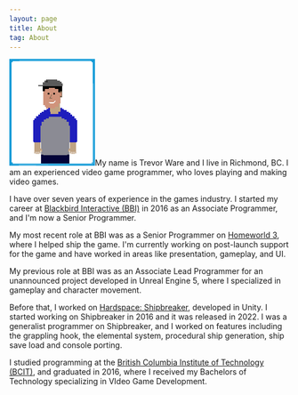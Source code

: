```yaml
---
layout: page
title: About
tag: About
---
```


<img id="aboutimg" src="/assets/icons/about.png" width="154" height="192" />My name is Trevor Ware and I live in Richmond, BC. I am an experienced video game programmer, who loves playing and making video games. 

I have over seven years of experience in the games industry. I started my career at <a href="http://blackbirdinteractive.com">Blackbird Interactive (BBI)</a> in 2016 as an Associate Programmer, and I'm now a Senior Programmer.

My most recent role at BBI was as a Senior Programmer on <a href="https://twarrre.github.io/games/2024/05/13/homeworld3/">Homeworld 3</a>, where I helped ship the game. I'm currently working on post-launch support for the game and have worked in areas like presentation, gameplay, and UI.

My previous role at BBI was as an Associate Lead Programmer for an unannounced project developed in Unreal Engine 5, where I specialized in gameplay and character movement.

Before that, I worked on <a href="https://twarrre.github.io/games/2022/05/24/hardspace_shipbreaker/">Hardspace: Shipbreaker</a>, developed in Unity. I started working on Shipbreaker in 2016 and it was released in 2022. I was a generalist programmer on Shipbreaker, and I worked on features including the grappling hook, the elemental system, procedural ship generation, ship save load and console porting.

I studied programming at the <a href="http://www.bcit.ca">British Columbia Institute of Technology (BCIT)</a>, and graduated in 2016, where I received my Bachelors of Technology specializing in VIdeo Game Development.
